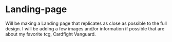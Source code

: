 # Landing-page

Will be making a Landing page that replicates as close as possible to the full design.
I will be adding a few images and/or information if possible that are about my favorite tcg, Cardfight Vanguard.